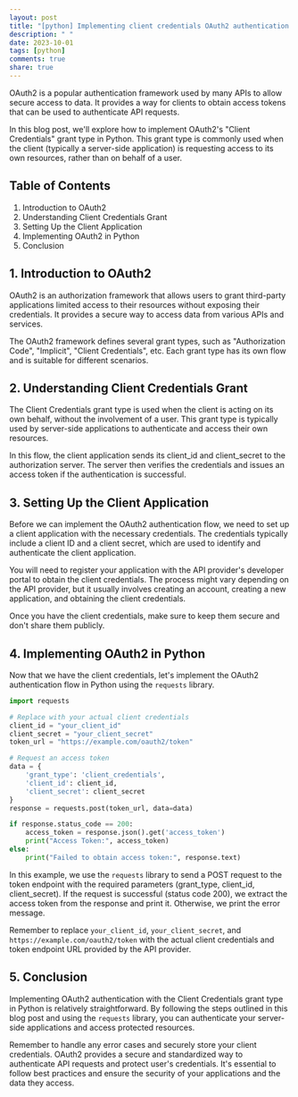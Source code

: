```yaml
---
layout: post
title: "[python] Implementing client credentials OAuth2 authentication in Python"
description: " "
date: 2023-10-01
tags: [python]
comments: true
share: true
---
```


OAuth2 is a popular authentication framework used by many APIs to allow secure access to data. It provides a way for clients to obtain access tokens that can be used to authenticate API requests.

In this blog post, we'll explore how to implement OAuth2's "Client Credentials" grant type in Python. This grant type is commonly used when the client (typically a server-side application) is requesting access to its own resources, rather than on behalf of a user.

## Table of Contents

1. Introduction to OAuth2
2. Understanding Client Credentials Grant
3. Setting Up the Client Application
4. Implementing OAuth2 in Python
5. Conclusion

## 1. Introduction to OAuth2

OAuth2 is an authorization framework that allows users to grant third-party applications limited access to their resources without exposing their credentials. It provides a secure way to access data from various APIs and services.

The OAuth2 framework defines several grant types, such as "Authorization Code", "Implicit", "Client Credentials", etc. Each grant type has its own flow and is suitable for different scenarios.

## 2. Understanding Client Credentials Grant

The Client Credentials grant type is used when the client is acting on its own behalf, without the involvement of a user. This grant type is typically used by server-side applications to authenticate and access their own resources.

In this flow, the client application sends its client_id and client_secret to the authorization server. The server then verifies the credentials and issues an access token if the authentication is successful.

## 3. Setting Up the Client Application

Before we can implement the OAuth2 authentication flow, we need to set up a client application with the necessary credentials. The credentials typically include a client ID and a client secret, which are used to identify and authenticate the client application.

You will need to register your application with the API provider's developer portal to obtain the client credentials. The process might vary depending on the API provider, but it usually involves creating an account, creating a new application, and obtaining the client credentials.

Once you have the client credentials, make sure to keep them secure and don't share them publicly.

## 4. Implementing OAuth2 in Python

Now that we have the client credentials, let's implement the OAuth2 authentication flow in Python using the `requests` library.

```python
import requests

# Replace with your actual client credentials
client_id = "your_client_id"
client_secret = "your_client_secret"
token_url = "https://example.com/oauth2/token"

# Request an access token
data = {
    'grant_type': 'client_credentials',
    'client_id': client_id,
    'client_secret': client_secret
}
response = requests.post(token_url, data=data)

if response.status_code == 200:
    access_token = response.json().get('access_token')
    print("Access Token:", access_token)
else:
    print("Failed to obtain access token:", response.text)
```

In this example, we use the `requests` library to send a POST request to the token endpoint with the required parameters (grant_type, client_id, client_secret). If the request is successful (status code 200), we extract the access token from the response and print it. Otherwise, we print the error message.

Remember to replace `your_client_id`, `your_client_secret`, and `https://example.com/oauth2/token` with the actual client credentials and token endpoint URL provided by the API provider.

## 5. Conclusion

Implementing OAuth2 authentication with the Client Credentials grant type in Python is relatively straightforward. By following the steps outlined in this blog post and using the `requests` library, you can authenticate your server-side applications and access protected resources.

Remember to handle any error cases and securely store your client credentials. OAuth2 provides a secure and standardized way to authenticate API requests and protect user's credentials. It's essential to follow best practices and ensure the security of your applications and the data they access.